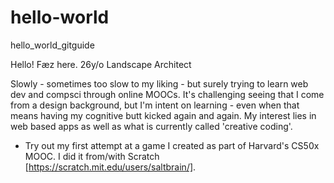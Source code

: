 # hello-world
hello_world_gitguide

Hello! Fæz here. 26y/o Landscape Architect

Slowly - sometimes too slow to my liking - but surely trying to learn web dev and compsci through online MOOCs. 
It's challenging seeing that I come from a design background, but I'm intent on learning - even when that means having my cognitive butt kicked again and again.
My interest lies in web based apps as well as what is currently called 'creative coding'.
* Try out my first attempt at a game I created as part of Harvard's CS50x MOOC. I did it from/with Scratch [https://scratch.mit.edu/users/saltbrain/].
